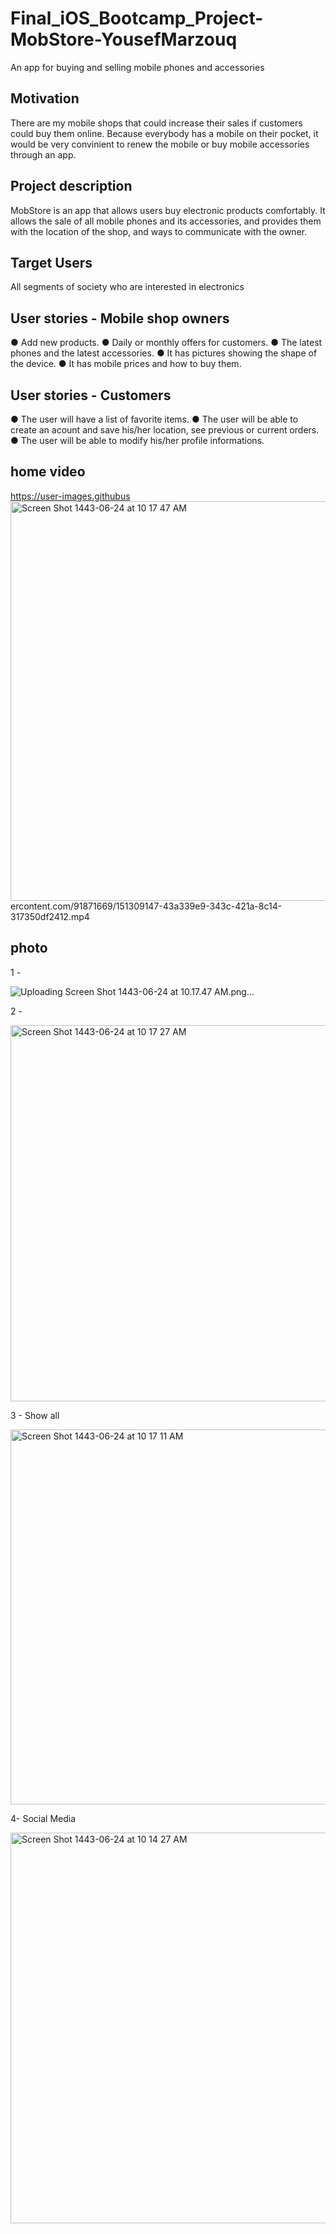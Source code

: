 # Final_iOS_Bootcamp_Project-MobStore-YousefMarzouq
An app for buying and selling mobile phones and accessories

## Motivation
There are my mobile shops that could increase their sales if customers could buy them online.
Because everybody has a mobile on their pocket, it would be very convinient to renew the mobile or buy mobile accessories through an app.

## Project description
MobStore is an app that allows users buy electronic products comfortably.
It allows the sale of all mobile phones and its accessories, and provides them with the location of the shop, and ways to communicate with the owner.

## Target Users
All segments of society who are interested in electronics

## User stories - Mobile shop owners
● Add new products.
● Daily or monthly offers for customers.
● The latest phones and the latest accessories.
● It has pictures showing the shape of the device.
● It has mobile prices and how to buy them.

## User stories - Customers
● The user will have a list of favorite items.
● The user will be able to create an acount and save his/her location, see previous or current orders.
● The user will be able to modify his/her profile informations.



## home video


https://user-images.githubus<img width="639" alt="Screen Shot 1443-06-24 at 10 17 47 AM" src="https://user-images.githubusercontent.com/91871669/151310101-f23d6549-9948-456d-9651-5e67f162bda3.png">
ercontent.com/91871669/151309147-43a339e9-343c-421a-8c14-317350df2412.mp4


## photo

1 -

![Uploading Screen Shot 1443-06-24 at 10.17.47 AM.png…]()



2 -

<img width="602" alt="Screen Shot 1443-06-24 at 10 17 27 AM" src="https://user-images.githubusercontent.com/91871669/151310235-1f52f6d6-6267-4d71-bbd5-e3adc0ed9de5.png">


3 - Show  all


<img width="600" alt="Screen Shot 1443-06-24 at 10 17 11 AM" src="https://user-images.githubusercontent.com/91871669/151310577-6d468b99-3d80-4cce-bb7e-15c9af9a8360.png">

 
 4- Social Media
 
 <img width="625" alt="Screen Shot 1443-06-24 at 10 14 27 AM" src="https://user-images.githubusercontent.com/91871669/151310718-99a420e7-d740-431e-b139-d99c833a6bac.png">

 
 
 






